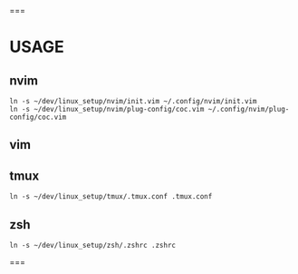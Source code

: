 ===
# USAGE

## nvim
```
ln -s ~/dev/linux_setup/nvim/init.vim ~/.config/nvim/init.vim
ln -s ~/dev/linux_setup/nvim/plug-config/coc.vim ~/.config/nvim/plug-config/coc.vim
```

## vim

## tmux
```
ln -s ~/dev/linux_setup/tmux/.tmux.conf .tmux.conf
```

## zsh
```
ln -s ~/dev/linux_setup/zsh/.zshrc .zshrc
```
===
